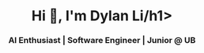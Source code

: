<h1 align="center">Hi 👋, I'm Dylan Li/h1>
<h3 align="center">AI Enthusiast | Software Engineer | Junior @ UB</h3>
<!--
**DylanLi6905/DylanLi6905** is a ✨ _special_ ✨ repository because its `README.md` (this file) appears on your GitHub profile.

Here are some ideas to get you started:

- 🔭 I’m currently working on ...
- 🌱 I’m currently learning ...
- 👯 I’m looking to collaborate on ...
- 🤔 I’m looking for help with ...
- 💬 Ask me about ...
- 📫 How to reach me: ...
- 😄 Pronouns: ...
- ⚡ Fun fact: ...
-->
